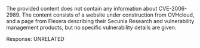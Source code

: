 The provided content does not contain any information about CVE-2006-2989. The content consists of a website under construction from OVHcloud, and a page from Flexera describing their Secunia Research and vulnerability management products, but no specific vulnerability details are given.

Response: UNRELATED